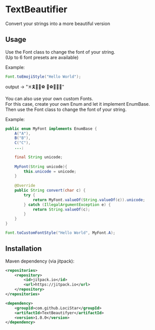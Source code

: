# TextBeautifier
Convert your strings into a more beautiful version

## Usage
Use the Font class to change the font of your string.<br>
(Up to 6 font presets are available)

Example:
```java
Font.toEmojiStyle("Hello World");
```
output -> "♓🎗👢👢⚽  🔱⚽🌱👢🌛"

You can also use your own custom Fonts.<br>
For this case, create your own Enum and let it implement EnumBase. <br>
Then use the Font class to change the font of your string.

Example:
```java
public enum MyFont implements EnumBase {
    A("A"),
    B("B"),
    C("C"),
    ...;
    
    final String unicode;
    
    MyFont(String unicode){
        this.unicode = unicode;
    }
    
    @Override
    public String convert(char c) {
        try {
            return MyFont.valueOf(String.valueOf(c)).unicode;
        } catch (IllegalArgumentException e) {
            return String.valueOf(c);
        }
    }
}
```
```java
Font.toCustomFontStyle("Hello World", MyFont.A);
```

## Installation
Maven dependency (via jitpack):
```xml
<repositories>
    <repository>
        <id>jitpack.io</id>
        <url>https://jitpack.io</url>
    </repository>
</repositories>
```

```xml
<dependency>
    <groupId>com.github.LociStar</groupId>
    <artifactId>TextBeautifyer</artifactId>
    <version>1.0.0</version>
</dependency>
```
